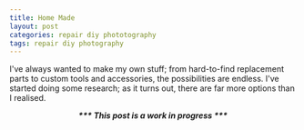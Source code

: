 ```yaml
---
title: Home Made
layout: post
categories: repair diy phototography
tags: repair diy photography
---
```


I've always wanted to make my own stuff; from hard-to-find replacement parts to custom tools and accessories, the possibilities are endless. I've started doing some research; as it turns out, there are far more options than I realised.

<p><i><b><center>*** This post is a work in progress ***</p></i></b></center>
